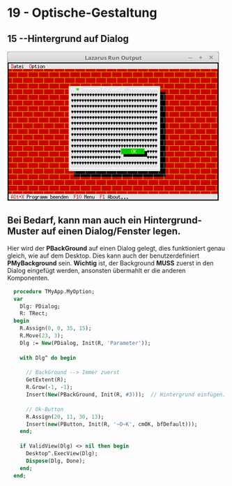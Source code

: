 # 19 - Optische-Gestaltung
## 15 --Hintergrund auf Dialog

![image.png](image.png)

Bei Bedarf, kann man auch ein Hintergrund-Muster auf einen Dialog/Fenster legen.
---
Hier wird der <b>PBackGround</b> auf einen Dialog gelegt, dies funktioniert genau gleich, wie auf dem Desktop.
Dies kann auch der benutzerdefiniert <b>PMyBackground</b> sein.
<b>Wichtig</b> ist, der Background <b>MUSS</b> zuerst in den Dialog eingefügt werden,
ansonsten übermahlt er die anderen Komponenten.

```pascal
  procedure TMyApp.MyOption;
  var
    Dlg: PDialog;
    R: TRect;
  begin
    R.Assign(0, 0, 35, 15);
    R.Move(23, 3);
    Dlg := New(PDialog, Init(R, 'Parameter'));

    with Dlg^ do begin

      // BackGround --> Immer zuerst
      GetExtent(R);
      R.Grow(-1, -1);
      Insert(New(PBackGround, Init(R, #3)));  // Hintergrund einfügen.

      // Ok-Button
      R.Assign(20, 11, 30, 13);
      Insert(new(PButton, Init(R, '~O~K', cmOK, bfDefault)));
    end;

    if ValidView(Dlg) <> nil then begin
      Desktop^.ExecView(Dlg);
      Dispose(Dlg, Done);
    end;
  end;
```


